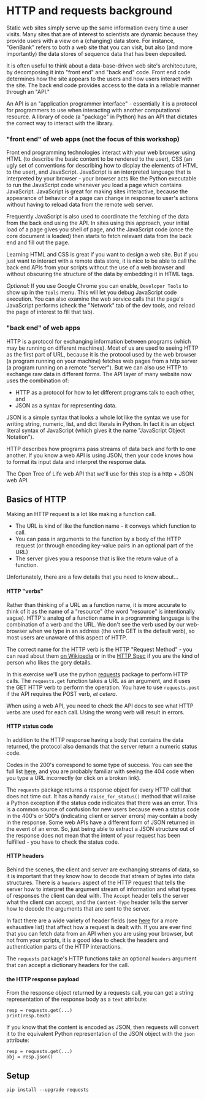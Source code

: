 #  HTTP and requests background
Static web sites simply serve up the same information every time a user visits.
Many sites that are of interest to scientists are dynamic because they provide
    users with a view on a (changing) data store.
For instance, "GenBank" refers to both a web site that you can visit, but also
    (and more importantly) the data stores of sequence data that has been deposited.

It is often useful to think about a data-base-driven web site's architecuture, 
    by decomposing it into "front end" and "back end" code.
Front end code determines how the site appears to the users and how users interact
    with the site.
The back end code provides access to the data in a reliable manner through an "API."

An API is an "application programmer interface" - essentially it is a protocol
    for programmers to use when interacting with another computational resource.
A library of code (a "package" in Python) has an API that dictates
    the correct way to interact with the library.

### "front end" of web apps (not the focus of this workshop)
Front end programming technologies interact with your
    web browser using HTML (to describe the basic content to be rendered to the user),
    CSS (an ugly set of conventions for describing how to display the elements of HTML
    to the user), and JavaScript.
JavaScript is an interpreted language that is interpreted by your browser - your
    browser acts like the Python executable to run the JavaScript code whenever
    you load a page which contains JavaScript.
JavaScript is great for making sites interactive, because the appearance of behavior
    of a page can change in response to user's actions without having to reload
    data from the remote web server.

Frequently JavaScript is also used to coordinate the fetching of the data from the
    back end using the API.
In sites using this approach, your initial load of a page gives you shell of page, and
    the JavaScript code (once the core document is loaded) then starts to fetch relevant
    data from the back end and fill out the page.

Learning HTML and CSS is great if you want to design a web site.
But if you just want to interact with a remote data store, it is nice to be able
    to call the back end APIs from your scripts without the use of a web browser
    and without obscuring the structure of the data by embedding it in HTML tags.

*Optional:* If you use Google Chrome you can enable, `Developer Tools` to show up in the `Tools`
    menu. This will let you debug JavaScript code execution.
    You can also examine the web service calls that the page's JavaScript performs (check
    the "Network" tab of the dev tools, and reload the page of interest to fill that tab).

### "back end" of web apps
HTTP is a protocol for exchanging information between programs (which may be running
    on different machines).
Most of us are used to seeing HTTP as the first part of URL, because it is the protocol
    used by the web browser (a program running on your machine) fetches web pages
    from a http server (a program running on a remote "server").
But we can also use HTTP to exchange raw data in different forms.
The API layer of many website now uses the combination of:

   * HTTP as a protocol for how to let different programs talk to each other, and
   * JSON as a syntax for representing data.

JSON is a simple syntax that looks a whole lot like the syntax we use for writing
    string, numeric, list, and dict literals in Python.
In fact it is an object literal syntax of JavaScript (which gives it the name
    "JavaScript Object Notation").

HTTP describes how programs pass streams of data back and forth to one another.
If you know a web API is using JSON, then your code knows how to format its input
    data and interpret the response data.

The Open Tree of Life web API that we'll use for this step is a http + JSON web API.

## Basics of HTTP
Making an HTTP request is a lot like making a function call. 

  * The URL is kind of like the function name - it conveys which function to call.
  * You can pass in arguments to the function by a body of the HTTP request (or through
    encoding key-value pairs in an optional part of the URL)
  * The server gives you a response that is like the return value of a function.

Unfortunately, there are a few details that you need to know about...

#### HTTP "verbs"
Rather than thinking of a URL as a function name, it is more accurate to think of it as
    the name of a "resource" (the word "resource" is intentionally vague).
HTTP's analog of a function name in a programming language is the combination of a 
    verb and the URL.
We don't see the verb used by our web-browser when we type in an address (the verb GET
    is the default verb), so most users are unaware of this aspect of HTTP.
    
The correct name for the HTTP verb is the HTTP "Request Method" - you can read about
    them [on Wikipedia](https://en.wikipedia.org/wiki/Hypertext_Transfer_Protocol#Request_methods)
    or in the [HTTP Spec](https://www.w3.org/Protocols/rfc2616/rfc2616-sec9.html) if you
    are the kind of person who likes the gory details.

In this exercise we'll use the python [requests](http://docs.python-requests.org/en/master/)
    package to perform HTTP calls.
The `requests.get` function takes a URL as an argument, and it uses the GET HTTP verb 
    to perform the operation.
You have to use `requests.post` if the API requires the POST verb, *et cetera*.

When using a web API, you need to check the API docs to see what HTTP verbs are used
    for each call.
Using the wrong verb will result in errors.


#### HTTP status code
In addition to the HTTP response having a body that contains the data returned, the
    protocol also demands that the server return a numeric status code.

Codes in the 200's correspond to some type of success.
You can see the full list [here](https://en.wikipedia.org/wiki/List_of_HTTP_status_codes),
    and you are probably familiar with seeing the 404 code
    when you type a URL incorrectly (or click on a broken link).

The `requests` package returns a response object for every HTTP call that does not time out.
It has a handy `raise_for_status()` method that will raise a Python exception
    if the status code indicates that there was an error.
This is a common source of confusion for new users because even a status code in the 
    400's or 500's (indicating client or server errors) may contain
    a body in the response.
Some web APIs have a different form of JSON returned in the event of an error.
So, just being able to extract a JSON structure out of the response does not mean that
    the intent of your request has been fulfilled - you have to check the status code.

#### HTTP headers
Behind the scenes, the client and server are exchanging streams of data, so it is
    important that they know how to decode that stream of bytes into data structures.
There is a `headers` aspect of the HTTP request that tells the server how to interpret
    the argument stream of information and what types of responses the client can
    deal with.
The `Accept` header tells the server what the client can accept, and the `Content-Type`
    header tells the server how to decode the arguments that are sent to the server.



In fact there are a wide variety of header fields (see [here](https://en.wikipedia.org/wiki/List_of_HTTP_header_fields#Request_fields)
for a more exhaustive list) that affect how a request is dealt with.
If you are ever find that you can fetch data from an API when you are using your 
    browser, but not from your scripts, it is a good idea to check the headers
    and authentication parts of the HTTP interactions.

The `requests` package's HTTP functions take an optional `headers` argument that
    can accept a dictionary headers for the call.

#### the HTTP response payload
From the response object returned by a requests call, you can get a string representation
    of the response body as a `text` attribute:
    
    resp = requests.get(...)
    print(resp.text)

If you know that the content is encoded as JSON, then requests will convert it to the 
    equivalent Python representation of the JSON object with the `json` attribute:

    resp = requests.get(...)
    obj = resp.json()


## Setup
    pip install --upgrade requests